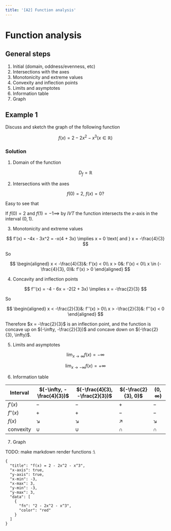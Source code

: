 ```yaml
---
title: '[A2] Function analysis'
---
```


# Function analysis

## General steps

1. Initial (domain, oddness/evenness, etc)
2. Intersections with the axes
3. Monotonicity and extreme values
4. Convexity and inflection points
5. Limits and asymptotes
6. Information table
7. Graph

## Example 1

Discuss and sketch the graph of the following function

$$
f(x) = 2 - 2x^2 - x^3 (x \in \mathbb{R})
$$

### Solution

1. Domain of the function

$$
D_f = \mathbb{R}
$$

2. Intersections with the axes

$$
f(0) = 2,\ f(x) = 0 ?
$$

Easy to see that

If $f(0) = 2$ and $f(1) = -1 \implies$ by $IVT$ the function intersects the $x$-axis in the interval $(0, 1)$.

3. Monotonicity and extreme values

$$
f'(x) = -4x - 3x^2 = -x(4 + 3x) \implies x = 0 \text{ and } x = -\frac{4}{3}
$$

So

$$
\begin{aligned}
x < -\frac{4}{3}&: f'(x) < 0\\
x > 0&: f'(x) < 0\\
x \in (-\frac{4}{3}, 0)&: f'(x) > 0
\end{aligned}
$$

4. Concavity and inflection points

$$
f''(x) = -4 - 6x = -2(2 + 3x) \implies x = -\frac{2}{3}
$$

So

$$
\begin{aligned}
x < -\frac{2}{3}&: f''(x) > 0\\
x > -\frac{2}{3}&: f''(x) < 0
\end{aligned}
$$

Therefore $x = -\frac{2}{3}$ is an inflection point, and the function is concave up on $(-\infty, -\frac{2}{3})$ and concave down on $(-\frac{2}{3}, \infty)$.

5. Limits and asymptotes

$$
\lim_{x \to \infty} f(x) = -\infty
$$

$$
\lim_{x \to -\infty} f(x) = +\infty
$$

6. Information table

| Interval  | $(-\infty, -\frac{4}{3})$ | $(-\frac{4}{3}, -\frac{2}{3})$ | $(-\frac{2}{3}, 0)$ | $(0, \infty)$ |
| --------- | ------------------------- | ------------------------------ | ------------------- | ------------- |
| $f'(x)$   | $-$                       | $-$                            | $+$                 | $-$           |
| $f''(x)$  | $+$                       | $+$                            | $-$                 | $-$           |
| $f(x)$    | $\searrow$                | $\searrow$                     | $\nearrow$          | $\searrow$    |
| convexity | $\cup$                    | $\cup$                         | $\cap$              | $\cap$        |

7. Graph

TODO: make markdown render functions :\

```graph
{
  "title": "f(x) = 2 - 2x^2 - x^3",
  "x-axis": true,
  "y-axis": true,
  "x-min": -3,
  "x-max": 3,
  "y-min": -3,
  "y-max": 3,
  "data": [
    {
      "fn": "2 - 2x^2 - x^3",
      "color": "red"
    }
  ]
}
```

